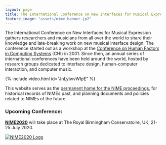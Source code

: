 ```yaml
---
layout: page
title: The International Conference on New Interfaces for Musical Expression
feature_image: "assets/nime_banner.jp2"
---
```


The International Conference on New Interfaces for Musical Expression gathers researchers and musicians from all over the world to share their knowledge and late-breaking work on new musical interface design. The conference started out as a workshop at the [Conference on Human Factors in Computing Systems](https://www.acm.org/sigchi/) (CHI) in 2001. Since then, an annual series of international conferences have been held around the world, hosted by research groups dedicated to interface design, human-computer interaction, and computer music.

{% include video.html id="JnLylwvWIpE" %}

This website serves as the [permanent home for the NIME proceedings](/archives), for historical records of NIMEs past, and planning documents and policies related to NIMEs of the future.

<!-- 
NIME2018: https://youtu.be/xc5I3wbwH_4
NIKE2014: https://youtu.be/eJHzNMAWQR8
best of NIME2014: https://youtu.be/beLxqGKvI-M
NIME2017: https://youtu.be/eTSNJPs8OH8
NIME2016: https://youtu.be/VmyNYds8z00
NIME2007 documentary: https://youtu.be/ZRHLtkeWwwA
-->

### Upcoming Conference:

[**NIME2020**](http://nime2020.bcu.ac.uk) will take place at The Royal Birmingham Conservatoire, UK, 21-25 July 2020.

[![NIME2020
Logo]({{site.baseurl}}/assets/logos/nime2020.jp2)](http://nime2020.bcu.ac.uk)



<!-- ### Test -->

<!-- Here's a link: {% cite_details Tomas2019 --text Click Here For More Details %} -->

